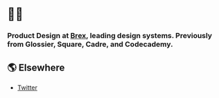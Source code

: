 # 👋🏼

### Product Design at [Brex](https://brex.com), leading design systems. Previously from Glossier, Square, Cadre, and Codecademy.

## 🌎 Elsewhere
- [Twitter](https://twitter.com/majouji)

